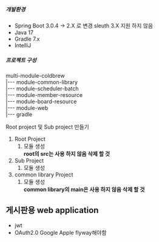 ##### 개발환경
- Spring Boot 3.0.4 -> 2.X 로 변경 sleuth 3.X 지원 하지 않음
- Java 17
- Gradle 7.x
- IntelliJ

##### 프로젝트 구성
multi-module-coldbrew<br>
|--- module-common-library<br>
|--- module-scheduler-batch<br>
|--- module-member-resource<br>
|--- module-board-resource<br>
|--- module-web<br>
|--- gradle<br>

Root project 및 Sub project 만들기
1. Root Project
    1. 모듈 생성<br>
       **root의 src는 사용 하지 않음 삭제 할 것**<br>
2. Sub Project
    1. 모듈 생성<br>
3. common library Project
    1. 모듈 생성<br>
       **common library의 main은 사용 하지 않음 삭제 할 것**<br>

## 게시판용 web application
* jwt
* OAuth2.0 Google Apple
flyway해야함
